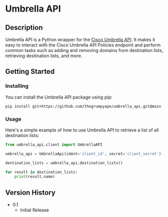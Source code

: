# Umbrella API

## Description

Umbrella API is a Python wrapper for the [Cisco Umbrella API](https://developer.cisco.com/docs/cloud-security/#!umbrella-introduction). It makes it easy to interact with the Cisco Umbrella API Policies endpoint and perform common tasks such as adding and removing domains from destination lists, retrieving destination lists, and more.

## Getting Started

### Installing

You can install the Umbrella API package using pip:

`pip install git+https://github.com/thegrumpyape/umbrella_api.git@main`

### Usage

Here's a simple example of how to use Umbrella API to retrieve a list of all destination lists:

```python
from umbrella_api.client import UmbrellaAPI

umbrella_api = UmbrellaApi(ident='client_id', secret='client_secret')

destination_lists = umbrella_api.destination_lists()

for result in destination_lists:
    print(result.name)
```

## Version History

* 0.1
    * Initial Release